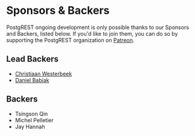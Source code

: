 # Sponsors & Backers

PostgREST ongoing development is only possible thanks to our Sponsors and Backers, listed below. If you'd like to join them, you can do so by supporting the PostgREST organization on [Patreon](https://www.patreon.com/postgrest).

## Lead Backers

- [Christiaan Westerbeek](https://devotis.nl)
- [Daniel Babiak](https://github.com/d-babiak)

## Backers

- Tsingson Qin
- Michel Pelletier
- Jay Hannah
